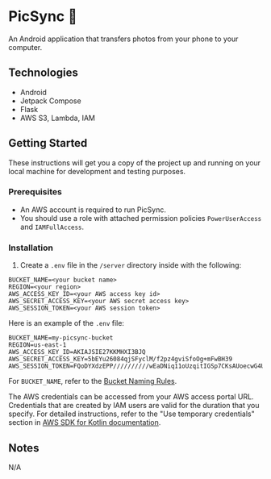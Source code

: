 # PicSync 📸

An Android application that transfers photos from your phone to your computer.

## **Technologies**

- Android
- Jetpack Compose
- Flask
- AWS S3, Lambda, IAM

## **Getting Started**

These instructions will get you a copy of the project up and running on your local machine for development and testing purposes.

### **Prerequisites**

- An AWS account is required to run PicSync.
- You should use a role with attached permission policies `PowerUserAccess` and `IAMFullAccess`.

### **Installation**

1. Create a `.env` file in the `/server` directory inside with the following:

```
BUCKET_NAME=<your bucket name>
REGION=<your region>
AWS_ACCESS_KEY_ID=<your AWS access key id>
AWS_SECRET_ACCESS_KEY=<your AWS secret access key>
AWS_SESSION_TOKEN=<your AWS session token>
```

Here is an example of the `.env` file:

```
BUCKET_NAME=my-picsync-bucket
REGION=us-east-1
AWS_ACCESS_KEY_ID=AKIAJSIE27KKMHXI3BJQ
AWS_SECRET_ACCESS_KEY=5bEYu26084qjSFyclM/f2pz4gviSfoOg+mFwBH39
AWS_SESSION_TOKEN=FQoDYXdzEPP//////////wEaDNiq11oUzqitIGSp7CKsAUoecwG4UGUhDYbo+leOoCr69T3zjxc3P4P0GM5nnHk7GX/qWtHngiwZ+qKTMsaB2LjyyR47CuAe8GZi2UKEk6aL5wyI3ZCZhUe+lRCBnG7bfPMtJ+70Ojyy6WfMdWaQwExFa/F8WfP2vChsJ3rO5zioqWkzT7qFyBK+qqhSFF7dmKzdYHW3mtfILjqeoLRmcjouNRGHdI/zdA6lZtiRKP4X0uDcEKzsfg/Z8Koow4Sl2QU=
```

For `BUCKET_NAME`, refer to the [Bucket Naming Rules](https://docs.aws.amazon.com/AmazonS3/latest/userguide/bucketnamingrules.html).

The AWS credentials can be accessed from your AWS access portal URL. Credentials that are created by IAM users are valid for the duration that you specify.
For detailed instructions, refer to the "Use temporary credentials" section in [AWS SDK for Kotlin documentation](https://docs.aws.amazon.com/sdk-for-kotlin/latest/developer-guide/setup-basic-onetime-setup.html).

## **Notes**

N/A
